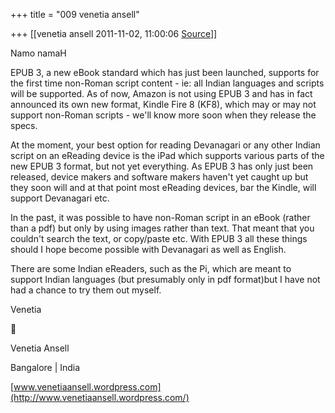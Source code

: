 +++
title = "009 venetia ansell"

+++
[[venetia ansell	2011-11-02, 11:00:06 [Source](https://groups.google.com/g/samskrita/c/zX0JxgJrIkI)]]



Namo namaH

EPUB 3, a new eBook standard which has just been launched, supports for the first time non-Roman script content - ie: all Indian languages and scripts will be supported. As of now, Amazon is not using EPUB 3 and has in fact announced its own new format, Kindle Fire 8 (KF8), which may or may not support non-Roman scripts - we'll know more soon when they release the specs.

At the moment, your best option for reading Devanagari or any other Indian script on an eReading device is the iPad which supports various parts of the new EPUB 3 format, but not yet everything. As EPUB 3 has only just been released, device makers and software makers haven't yet caught up but they soon will and at that point most eReading devices, bar the Kindle, will support Devanagari etc.

In the past, it was possible to have non-Roman script in an eBook (rather than a pdf) but only by using images rather than text. That meant that you couldn't search the text, or copy/paste etc. With EPUB 3 all these things should I hope become possible with Devanagari as well as English.

There are some Indian eReaders, such as the Pi, which are meant to support Indian languages (but presumably only in pdf format)but I have not had a chance to try them out myself.

Venetia  
  



Venetia Ansell

Bangalore \| India

[www.venetiaansell.wordpress.com](http://www.venetiaansell.wordpress.com/)

  

